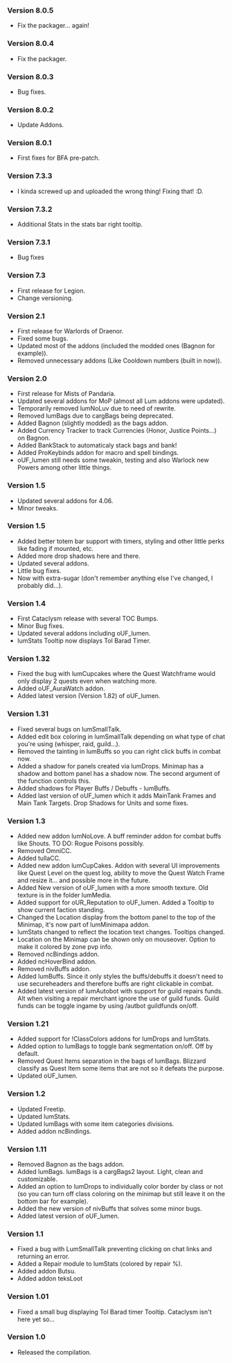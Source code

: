 ### Version 8.0.5

* Fix the packager... again!

### Version 8.0.4

* Fix the packager.

### Version 8.0.3

* Bug fixes.

### Version 8.0.2

* Update Addons.

### Version 8.0.1

* First fixes for BFA pre-patch.

### Version 7.3.3

* I kinda screwed up and uploaded the wrong thing! Fixing that! :D.

### Version 7.3.2

* Additional Stats in the stats bar right tooltip.

### Version 7.3.1

* Bug fixes

### Version 7.3

* First release for Legion.
* Change versioning.

### Version 2.1

* First release for Warlords of Draenor.
* Fixed some bugs.
* Updated most of the addons (included the modded ones (Bagnon for example)).
* Removed unnecessary addons (Like Cooldown numbers (built in now)).

### Version 2.0

* First release for Mists of Pandaria.
* Updated several addons for MoP (almost all Lum addons were updated).
* Temporarily removed lumNoLuv due to need of rewrite.
* Removed lumBags due to cargBags being deprecated.
* Added Bagnon (slightly modded) as the bags addon.
* Added Currency Tracker to track Currencies (Honor, Justice Points...) on Bagnon.
* Added BankStack to automaticaly stack bags and bank!
* Added ProKeybinds addon for macro and spell bindings.
* oUF_lumen still needs some tweakin, testing and also Warlock new Powers among other little things.

### Version 1.5

* Updated several addons for 4.06.
* Minor tweaks.

### Version 1.5

* Added better totem bar support with timers, styling and other little perks like fading if mounted, etc.
* Added more drop shadows here and there.
* Updated several addons.
* Little bug fixes.
* Now with extra-sugar (don't remember anything else I've changed, I probably did...).


### Version 1.4

* First Cataclysm release with several TOC Bumps.
* Minor Bug fixes.
* Updated several addons including oUF_lumen.
* lumStats Tooltip now displays Tol Barad Timer.

### Version 1.32

* Fixed the bug with lumCupcakes where the Quest Watchframe would only display 2 quests even when watching more.
* Added oUF_AuraWatch addon.
* Added latest version (Version 1.82) of oUF_lumen.

### Version 1.31

* Fixed several bugs on lumSmallTalk.
* Added edit box coloring in lumSmallTalk depending on what type of chat you're using (whisper, raid, guild...).
* Removed the tainting in lumBuffs so you can right click buffs in combat now.
* Added a shadow for panels created via lumDrops. Minimap has a shadow and bottom panel has a shadow now. The second argument of the function controls this.
* Added shadows for Player Buffs / Debuffs - lumBuffs.
* Added last version of oUF_lumen which it adds MainTank Frames and Main Tank Targets. Drop Shadows for Units and some fixes.


### Version 1.3

* Added new addon lumNoLove. A buff reminder addon for combat buffs like Shouts. TO DO: Rogue Poisons possibly.
* Removed OmniCC.
* Added tullaCC.
* Added new addon lumCupCakes. Addon with several UI improvements like Quest Level on the quest log, ability to move the Quest Watch Frame and resize it... and possible more in the future.
* Added New version of oUF_lumen with a more smooth texture. Old texture is in the folder lumMedia.
* Added support for oUR_Reputation to oUF_lumen. Added a Tooltip to show current faction standing.
* Changed the Location display from the bottom panel to the top of the Minimap, it's now part of lumMinimapa addon.
* lumStats changed to reflect the location text changes. Tooltips changed.
* Location on the Minimap can be shown only on mouseover. Option to make it colored by zone pvp info.
* Removed ncBindings addon.
* Added ncHoverBind addon.
* Removed nivBuffs addon.
* Added lumBuffs. Since it only styles the buffs/debuffs it doesn't need to use secureheaders and therefore buffs are right clickable in combat.
* Added latest version of lumAutobot with support for guild repairs funds. Alt when visiting a repair merchant ignore the use of guild funds. Guild funds can be toggle ingame by using /autbot guildfunds on/off.

### Version 1.21

* Added support for !ClassColors addons for lumDrops and lumStats.
* Added option to lumBags to toggle bank segmentation on/off. Off by default.
* Removed Quest Items separation in the bags of lumBags. Blizzard classify as Quest Item some items that are not so it defeats the purpose.
* Updated oUF_lumen.

### Version 1.2

* Updated Freetip.
* Updated lumStats.
* Updated lumBags with some item categories divisions.
* Added addon ncBindings.

### Version 1.11

* Removed Bagnon as the bags addon.
* Added lumBags. lumBags is a cargBags2 layout. Light, clean and customizable.
* Added an option to lumDrops to individually color border by class or not (so you can turn off class coloring on the minimap but still leave it on the bottom bar for example).
* Added the new version of nivBuffs that solves some minor bugs.
* Added latest version of oUF_lumen.

### Version 1.1

* Fixed a bug with LumSmallTalk preventing clicking on chat links and returning an error.
* Added a Repair module to lumStats (colored by repair %).
* Added addon Butsu.
* Added addon teksLoot

### Version 1.01

* Fixed a small bug displaying Tol Barad timer Tooltip. Cataclysm isn't here yet so...

### Version 1.0

* Released the compilation.